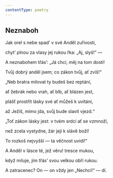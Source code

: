 ```yaml
---
contentType: poetry
---
```


<section>

## Neznaboh

Jak orel s nebe spad’ v své Anděl zuřivosti,

chyt’ plnou za vlasy jej rukou řka: „Aj, slyš!“ —

A neznabohem třás’: „Já chci, měj na tom dosti!

Tvůj dobrý anděl jsem; co zákon tvůj, ať zvíš!“

</section>

<section>

„Neb bratra milovat ty budeš bez reptání,

ať žebrák nebo vrah, ať blb, ať blázen jest,

plášť prostřít lásky své ať můžeš k uvítání,

až Ježíš, mimo jda, svůj bude slavit vjezd.“

</section>

<section>

„Toť zákon lásky jest: v tvém srdci ať se vzmnoží,

než zcela vystydne, žár její k slávě boží!

To rozkoš nejvyšší — ta věčnost uvidí!“

</section>

<section>

A Anděl v lásce té, jež věru! tresce mukou,

když miluje, jím třás’ svou velkou obří rukou.

A zatracenec? On — on vždy jen „Nechci!“ — dí.

</section>
